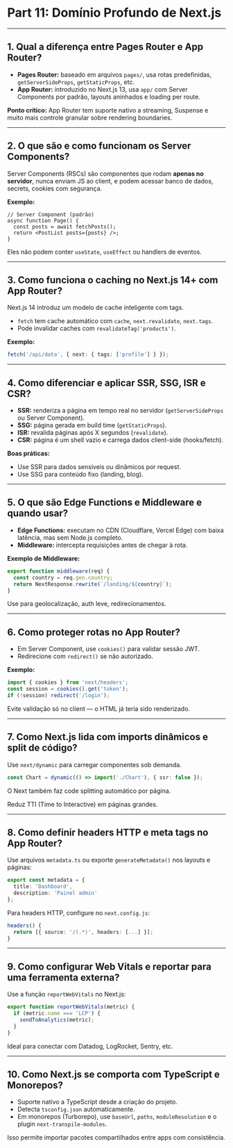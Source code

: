 # Part 11: Domínio Profundo de Next.js

---

## 1. Qual a diferença entre Pages Router e App Router?



* **Pages Router:** baseado em arquivos `pages/`, usa rotas predefinidas, `getServerSideProps`, `getStaticProps`, etc.
* **App Router:** introduzido no Next.js 13, usa `app/` com Server Components por padrão, layouts aninhados e loading per route.

**Ponto crítico:** App Router tem suporte nativo a streaming, Suspense e muito mais controle granular sobre rendering boundaries.

---

## 2. O que são e como funcionam os Server Components?


Server Components (RSCs) são componentes que rodam **apenas no servidor**, nunca enviam JS ao client, e podem acessar banco de dados, secrets, cookies com segurança.

**Exemplo:**

```tsx
// Server Component (padrão)
async function Page() {
  const posts = await fetchPosts();
  return <PostList posts={posts} />;
}
```

Eles não podem conter `useState`, `useEffect` ou handlers de eventos.

---

## 3. Como funciona o caching no Next.js 14+ com App Router?


Next.js 14 introduz um modelo de cache inteligente com tags.

* `fetch` tem cache automático com `cache`, `next.revalidate`, `next.tags`.
* Pode invalidar caches com `revalidateTag('products')`.

**Exemplo:**

```ts
fetch('/api/data', { next: { tags: ['profile'] } });
```

---

## 4. Como diferenciar e aplicar SSR, SSG, ISR e CSR?



* **SSR:** renderiza a página em tempo real no servidor (`getServerSideProps` ou Server Component).
* **SSG:** página gerada em build time (`getStaticProps`).
* **ISR:** revalida páginas após X segundos (`revalidate`).
* **CSR:** página é um shell vazio e carrega dados client-side (hooks/fetch).

**Boas práticas:**

* Use SSR para dados sensíveis ou dinâmicos por request.
* Use SSG para conteúdo fixo (landing, blog).

---

## 5. O que são Edge Functions e Middleware e quando usar?



* **Edge Functions:** executam no CDN (Cloudflare, Vercel Edge) com baixa latência, mas sem Node.js completo.
* **Middleware:** intercepta requisições antes de chegar à rota.

**Exemplo de Middleware:**

```ts
export function middleware(req) {
  const country = req.geo.country;
  return NextResponse.rewrite(`/landing/${country}`);
}
```

Use para geolocalização, auth leve, redirecionamentos.

---

## 6. Como proteger rotas no App Router?



* Em Server Component, use `cookies()` para validar sessão JWT.
* Redirecione com `redirect()` se não autorizado.

**Exemplo:**

```ts
import { cookies } from 'next/headers';
const session = cookies().get('token');
if (!session) redirect('/login');
```

Evite validação só no client — o HTML já teria sido renderizado.

---

## 7. Como Next.js lida com imports dinâmicos e split de código?


Use `next/dynamic` para carregar componentes sob demanda.

```ts
const Chart = dynamic(() => import('./Chart'), { ssr: false });
```

O Next também faz code splitting automático por página.

Reduz TTI (Time to Interactive) em páginas grandes.

---

## 8. Como definir headers HTTP e meta tags no App Router?


Use arquivos `metadata.ts` ou exporte `generateMetadata()` nos layouts e páginas:

```ts
export const metadata = {
  title: 'Dashboard',
  description: 'Painel admin'
};
```

Para headers HTTP, configure no `next.config.js`:

```ts
headers() {
  return [{ source: '/(.*)', headers: [...] }];
}
```

---

## 9. Como configurar Web Vitals e reportar para uma ferramenta externa?


Use a função `reportWebVitals` no Next.js:

```ts
export function reportWebVitals(metric) {
  if (metric.name === 'LCP') {
    sendToAnalytics(metric);
  }
}
```

Ideal para conectar com Datadog, LogRocket, Sentry, etc.

---

## 10. Como Next.js se comporta com TypeScript e Monorepos?



* Suporte nativo a TypeScript desde a criação do projeto.
* Detecta `tsconfig.json` automaticamente.
* Em monorepos (Turborepo), use `baseUrl`, `paths`, `moduleResolution` e o plugin `next-transpile-modules`.

Isso permite importar pacotes compartilhados entre apps com consistência.